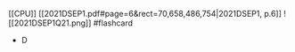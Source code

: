 [[CPU]]
[[2021DSEP1.pdf#page=6&rect=70,658,486,754|2021DSEP1, p.6]]
![[2021DSEP1Q21.png]] #flashcard 
- D
<!--ID: 1730727373150-->

